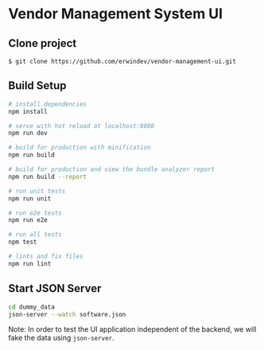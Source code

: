 # Vendor Management System UI

## Clone project
```
$ git clone https://github.com/erwindev/vendor-management-ui.git
```

## Build Setup

``` bash
# install dependencies
npm install

# serve with hot reload at localhost:8080
npm run dev

# build for production with minification
npm run build

# build for production and view the bundle analyzer report
npm run build --report

# run unit tests
npm run unit

# run e2e tests
npm run e2e

# run all tests
npm test

# lints and fix files
npm run lint
```

## Start JSON Server
```bash
cd dummy_data
json-server --watch software.json
```
Note: In order to test the UI application independent of the backend, we will fake the data using `json-server`.
